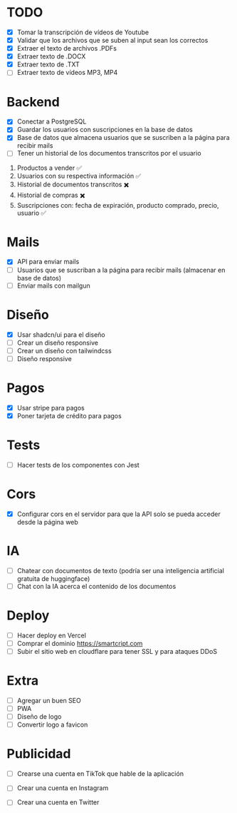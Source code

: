 # TODO

- [x] Tomar la transcripción de vídeos de Youtube
- [x] Validar que los archivos que se suben al input sean los correctos
- [x] Extraer el texto de archivos .PDFs
- [x] Extraer texto de .DOCX
- [x] Extraer texto de .TXT
- [ ] Extraer texto de vídeos MP3, MP4

# Backend

- [x] Conectar a PostgreSQL
- [x] Guardar los usuarios con suscripciones en la base de datos
- [x] Base de datos que almacena usuarios que se suscriben a la página para recibir mails
- [ ] Tener un historial de los documentos transcritos por el usuario

1. Productos a vender ✅
2. Usuarios con su respectiva información ✅
3. Historial de documentos transcritos ✖️
4. Historial de compras ✖️
5. Suscripciones con: fecha de expiración, producto comprado, precio, usuario ✅

# Mails

- [x] API para enviar mails
- [ ] Usuarios que se suscriban a la página para recibir mails (almacenar en base de datos)
- [ ] Enviar mails con mailgun

# Diseño

- [x] Usar shadcn/ui para el diseño
- [ ] Crear un diseño responsive
- [ ] Crear un diseño con tailwindcss
- [ ] Diseño responsive

# Pagos

- [x] Usar stripe para pagos
- [x] Poner tarjeta de crédito para pagos

# Tests

- [ ] Hacer tests de los componentes con Jest

# Cors

- [x] Configurar cors en el servidor para que la API solo se pueda acceder desde la página web

# IA
- [ ] Chatear con documentos de texto (podría ser una inteligencia artificial gratuita de huggingface)
- [ ] Chat con la IA acerca el contenido de los documentos

# Deploy

- [ ] Hacer deploy en Vercel
- [ ] Comprar el dominio https://smartcript.com
- [ ] Subir el sitio web en cloudflare para tener SSL y para ataques DDoS

# Extra

- [ ] Agregar un buen SEO
- [ ] PWA
- [ ] Diseño de logo
- [ ] Convertir logo a favicon

# Publicidad

- [ ] Crearse una cuenta en TikTok que hable de la aplicación
- [ ] Crear una cuenta en Instagram
- [ ] Crear una cuenta en Twitter

